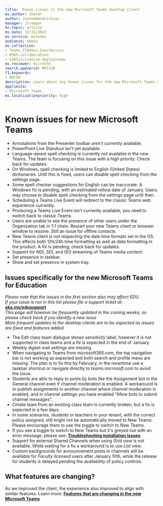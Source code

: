 ```yaml
---
title:  Known issues in the new Microsoft Teams desktop client
ms.author: jhendr
author: JoanneHendrickson
manager: jtremper
ms.topic: article
ms.date: 12/15/2023
ms.service: msteams
audience: admin
ms.collection: 
- Teams_ITAdmin_GuestAccess
- M365-collaboration
- m365initiative-deployteams
ms.reviewer: microthk
search.appverid: MET150
f1.keywords:
- NOCSH
description: Learn about any known issues for the new Microsoft Teams client. 
appliesto: 
- Microsoft Teams
ms.localizationpriority: high
---
```

# Known issues for new Microsoft Teams

- Annotations from the Presenter toolbar aren't currently available.
- PowerPoint Live Standout isn't yet available.
- Language-aware spell checking is currently not available in the new Teams. The team is focusing on this issue with a high priority. Check back for updates.
- On Windows, spell checking is limited to English (United States) dictionaries. Until this is fixed, users can disable spell checking from the settings page.
- Some spell checker suggestions for English can be inaccurate. A Windows fix is pending, with an estimated rollout date of January. Users may choose to disable spell checking from the settings page until then.
- Scheduling a Teams Live Event will redirect to the classic Teams web experience currently.
- Producing a Teams Live Event isn't currently available; you need to switch back to classic Teams.
- Users are unable to see the presence of other users under the Organization tab in 1:1 chats. Restart your new Teams client or browser window to resolve. Still an issue for offline contacts.
- New Teams client is not respecting the date time formats set in the OS. This affects both 12h/24h time formatting as well as date formatting in the product. A fix is pending; check back for updates.
- Support for NDI, SDI, and ISO streaming of Teams media content.
- Set presence in taskbar.
- Show and set presence in system tray.

## Issues specifically for the new **Microsoft Teams for Education**

*Please note that the issues in the first section also may affect EDU.*  
*If your issue is not in this list please file a support ticket at:* [**aka.ms/edusupport**](https://aka.ms/edusupport)  
*This page will however be frequently updated in the coming weeks, so please check back if you identify a new issue*  
*More frequent updates to the desktop clients are to be expected as issues are fixed and features added.*  

- The Edit class team dialogue shows sensitivity label, however it is not supported in class teams and a fix is expected in the end of January. 
- Weekly digest mail settings are missing
- When navigating to Teams from microsoft365.com, the top navigation bar is not working as expected and both search and profile menu are missing. The plan is to fix this by February, in the meantime use a taskbar shortcut or navigate directly to *teams.microsoft.com* to avoid the issue.
- Students are able to reply to posts by bots like the Assignment bot in the General channel even if channel moderation is enabled. A workaround is to publish assignments in another channel where channel moderation is enabled, and in channel settings you have enabled "Allow bots to submit channel messages".
- Create team from an existing class team is currently broken, but a fix is expected in a few days.
- In some scenarios, students or teachers in your tenant, with the correct policy assigned, still might not be automatically moved to New Teams. Please encourage them to use the toggle to switch to New Teams.
- If you see a toggle to switch to New Teams but it's greyed out with an error message, please see: [**Troubleshooting installation issues**](new-teams-troubleshooting-installation.md)
- Support for external Shared Channels when using *Grid view* is not available. While waiting for a fix a workaround is to use *List view*.
- Custom backgrounds for announcement posts in channels will be available for *Faculty licensed* users after January 10th, while the release for students is delayed pending the availability of policy controls.

## What features are changing?

As we improved the client, the experience also improved to align with similar features. Learn more: [**Features that are changing in the new Microsoft Teams**](new-teams-whats-changing.md)
